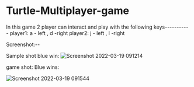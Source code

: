 # Turtle-Multiplayer-game

In this game 2 player can interact and play with the following keys-----------
player1: a - left   , d  -right
player2: j - left   , l  -right

Screenshot:--

Sample shot blue win: 
![Screenshot 2022-03-19 091214](https://user-images.githubusercontent.com/41908711/159105352-bcacbefc-2285-4973-a8a9-8734b8da07e3.png)

game shot: Blue wins:

![Screenshot 2022-03-19 091544](https://user-images.githubusercontent.com/41908711/159105485-3cc6ddbc-578d-4b37-910c-69464e1e39dd.png)
